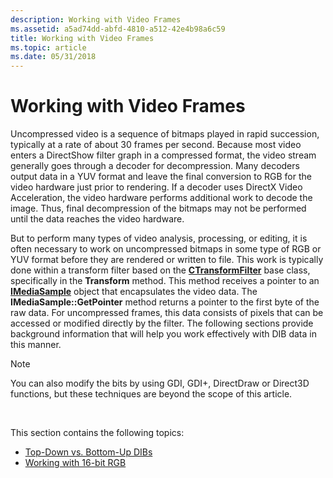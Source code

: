 ```yaml
---
description: Working with Video Frames
ms.assetid: a5ad74dd-abfd-4810-a512-42e4b98a6c59
title: Working with Video Frames
ms.topic: article
ms.date: 05/31/2018
---
```


# Working with Video Frames

Uncompressed video is a sequence of bitmaps played in rapid succession, typically at a rate of about 30 frames per second. Because most video enters a DirectShow filter graph in a compressed format, the video stream generally goes through a decoder for decompression. Many decoders output data in a YUV format and leave the final conversion to RGB for the video hardware just prior to rendering. If a decoder uses DirectX Video Acceleration, the video hardware performs additional work to decode the image. Thus, final decompression of the bitmaps may not be performed until the data reaches the video hardware.

But to perform many types of video analysis, processing, or editing, it is often necessary to work on uncompressed bitmaps in some type of RGB or YUV format before they are rendered or written to file. This work is typically done within a transform filter based on the [**CTransformFilter**](ctransformfilter.md) base class, specifically in the **Transform** method. This method receives a pointer to an [**IMediaSample**](/windows/desktop/api/Strmif/nn-strmif-imediasample) object that encapsulates the video data. The **IMediaSample::GetPointer** method returns a pointer to the first byte of the raw data. For uncompressed frames, this data consists of pixels that can be accessed or modified directly by the filter. The following sections provide background information that will help you work effectively with DIB data in this manner.

> [!Note]  
> You can also modify the bits by using GDI, GDI+, DirectDraw or Direct3D functions, but these techniques are beyond the scope of this article.

 

This section contains the following topics:

-   [Top-Down vs. Bottom-Up DIBs](top-down-vs--bottom-up-dibs.md)
-   [Working with 16-bit RGB](working-with-16-bit-rgb.md)

 

 



